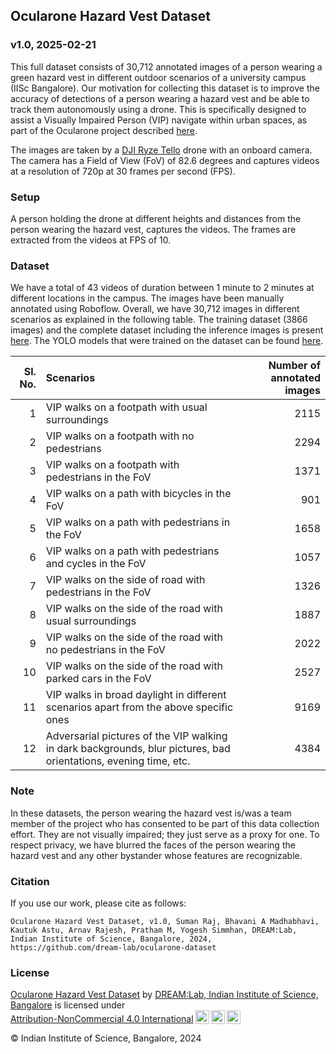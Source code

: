## Ocularone Hazard Vest Dataset
### v1.0, 2025-02-21

This full dataset consists of 30,712 annotated images of a person wearing a green hazard vest in different outdoor scenarios of a university campus (IISc Bangalore). Our motivation for collecting this dataset is to improve the accuracy of detections of a person wearing a hazard vest and be able to track them autonomously using a drone. This is specifically designed to assist a Visually Impaired Person (VIP) navigate within urban spaces, as part of the Ocularone project described [here](https://dl.acm.org/doi/abs/10.1145/3544549.3585863). 

The images are taken by a [DJI Ryze Tello](https://www.ryzerobotics.com/tello) drone with an onboard camera. The camera has a Field of View (FoV) of 82.6 degrees and captures videos at a resolution of 720p at 30 frames per second (FPS).

### Setup
A person holding the drone at different heights and distances from the person wearing the hazard vest, captures the videos. The frames are extracted from the videos at FPS of 10.

### Dataset
We have a total of 43 videos of duration between 1 minute to 2 minutes at different locations in the campus. The images have been manually annotated using Roboflow. Overall, we have 30,712 images in different scenarios as explained in the following table. The training dataset (3866 images) and the complete dataset including the inference images is present [here](https://huggingface.co/datasets/Bhavani-23/Ocularone-Hazard-Vest-Dataset). The YOLO models that were trained on the dataset can be found [here](https://huggingface.co/Bhavani-23/Ocularone-Hazard-Vest-Dataset-Models).

| Sl. No. | Scenarios | Number of annotated images | 
|  ---:  |  :---         |     ---:       |        
| 1 | VIP walks on a footpath with usual surroundings | 2115   | 
| 2 | VIP walks on a footpath with no pedestrians | 2294 | 
| 3 | VIP walks on a footpath with pedestrians in the FoV | 1371 | 
| 4 | VIP walks on a path with bicycles in the FoV | 901 | 
| 5 | VIP walks on a path with pedestrians in the FoV | 1658 | 
| 6 | VIP walks on a path with pedestrians and cycles in the FoV | 1057 | 
| 7 | VIP walks on the side of road with pedestrians in the FoV | 1326 | 
| 8 | VIP walks on the side of the road with usual surroundings | 1887 | 
| 9 | VIP walks on the side of the road with no pedestrians in the FoV | 2022 | 
| 10 | VIP walks on the side of the road with parked cars in the FoV | 2527 | 
| 11 | VIP walks in broad daylight in different scenarios apart from the above specific ones | 9169 | 
| 12 | Adversarial pictures of the VIP walking in dark backgrounds, blur pictures, bad orientations, evening time, etc. | 4384 |  

### Note
In these datasets, the person wearing the hazard vest is/was a team member of the project who has consented to be part of this data collection effort. They are not visually impaired; they just serve as a proxy for one. To respect privacy, we have blurred the faces of the person wearing the hazard vest and any other bystander whose features are recognizable.

### Citation
If you use our work, please cite as follows: 

``Ocularone Hazard Vest Dataset, v1.0, Suman Raj, Bhavani A Madhabhavi, Kautuk Astu, Arnav Rajesh, Pratham M, Yogesh Simmhan, DREAM:Lab, Indian Institute of Science, Bangalore, 2024, https://github.com/dream-lab/ocularone-dataset``

### License

 <p xmlns:cc="http://creativecommons.org/ns#" xmlns:dct="http://purl.org/dc/terms/"><a property="dct:title" rel="cc:attributionURL" href="https://github.com/dream-lab/ocularone-dataset">Ocularone Hazard Vest Dataset</a> by <a rel="cc:attributionURL dct:creator" property="cc:attributionName" href="https://dream-lab.in/">DREAM:Lab, Indian Institute of Science, Bangalore</a> is licensed under <a href="http://creativecommons.org/licenses/by-nc/4.0/?ref=chooser-v1" target="_blank" rel="license noopener noreferrer" style="display:inline-block;">Attribution-NonCommercial 4.0 International<img style="height:22px!important;margin-left:3px;vertical-align:text-bottom;" src="https://mirrors.creativecommons.org/presskit/icons/cc.svg?ref=chooser-v1"><img style="height:22px!important;margin-left:3px;vertical-align:text-bottom;" src="https://mirrors.creativecommons.org/presskit/icons/by.svg?ref=chooser-v1"><img style="height:22px!important;margin-left:3px;vertical-align:text-bottom;" src="https://mirrors.creativecommons.org/presskit/icons/nc.svg?ref=chooser-v1"></a></p> 
 
&copy; Indian Institute of Science, Bangalore, 2024
